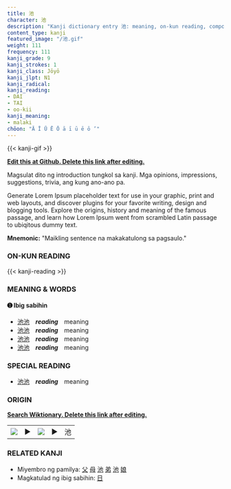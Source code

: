 ```yaml
---
title: 池
character: 池
description: "Kanji dictionary entry 池: meaning, on-kun reading, compounds, origin, related kanji"
content_type: kanji
featured_image: "/池.gif"
weight: 111
frequency: 111
kanji_grade: 9
kanji_strokes: 1
kanji_class: Jōyō
kanji_jlpt: N1
kanji_radical: 
kanji_reading: 
- DAI
- TAI
- oo-kii
kanji_meaning:
- malaki
chōon: "Ā Ī Ū Ē Ō ā ī ū ē ō ’"
---
```

[//]: # (Don't edit the line below. Kanji animated GIF code is automatically generated.)
{{< kanji-gif >}}

[//]: # (Edit below this line.)

**[Edit this at Github. Delete this link after editing.](https://github.com/tim0g/tim/tree/main/content/kanji/池/index.md)**

Magsulat dito ng introduction tungkol sa kanji. Mga opinions, impressions, suggestions, trivia, ang kung ano-ano pa.

Generate Lorem Ipsum placeholder text for use in your graphic, print and web layouts, and discover plugins for your favorite writing, design and blogging tools. Explore the origins, history and meaning of the famous passage, and learn how Lorem Ipsum went from scrambled Latin passage to ubiqitous dummy text.
 
**Mnemonic:** "Maikling sentence na makakatulong sa pagsaulo."

### ON-KUN READING

[//]: # (Don't edit the line below. ON-KUN READING code is automatically generated.)
{{< kanji-reading >}}

### MEANING & WORDS

#### ➊ **Ibig sabihin**
  - [池](../池)[池](../池)　***reading***　meaning
  - [池](../池)[池](../池)　***reading***　meaning
  - [池](../池)[池](../池)　***reading***　meaning
  - [池](../池)[池](../池)　***reading***　meaning

### SPECIAL READING
  - [池](../池)[池](../池)　***reading***　meaning

### ORIGIN

**[Search Wiktionary. Delete this link after editing.](https://wiktionary.org/wiki/池)**
<table class="kanji-table"><tr><td>
<img src="60px-池-bronze.svg.png">
</td><td>▶</td><td>
<img src="60px-池-oracle.svg.png">
</td><td>▶</td>
<td class="kanji-origin">池</td>
</tr></table>

### RELATED KANJI
- Miyembro ng pamilya: [父](../父) [母](../母) [池](../池) [弟](../弟) [池](../池) [娘](../娘)
- Magkatulad ng ibig sabihin: [日](../日)

